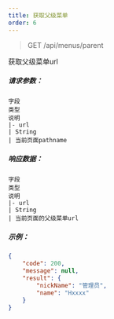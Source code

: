 ```yaml
---
title: 获取父级菜单
order: 6
---
```


> GET /api/menus/parent

获取父级菜单url

##### 请求参数：
```table
字段
类型
说明
|- url
| String
| 当前页面pathname
```

##### 响应数据：
```table
字段
类型
说明
|- url
| String
| 当前页面的父级菜单url
```


##### 示例：
```json
{
    "code": 200,
    "message": null,
    "result": {
        "nickName": "管理员",
        "name": "Hxxxx"
    }
}
```
